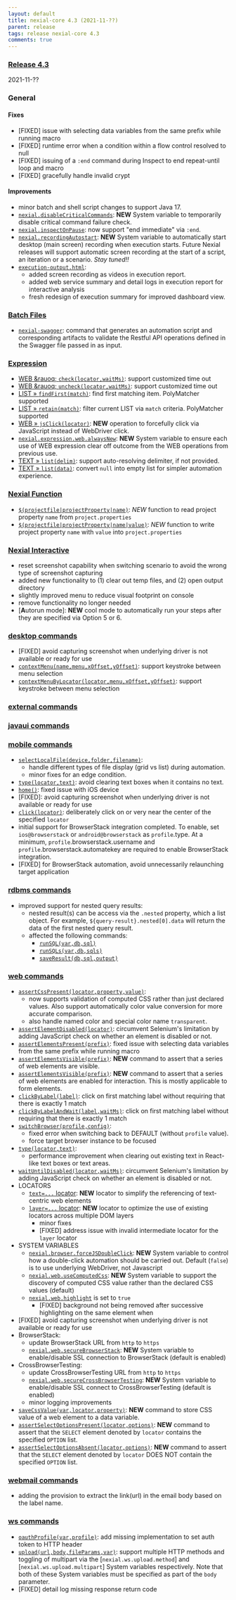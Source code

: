```yaml
---
layout: default
title: nexial-core 4.3 (2021-11-??)
parent: release
tags: release nexial-core 4.3
comments: true
---
```


### <a href="https://github.com/nexiality/nexial-core/releases/tag/nexial-core-v4.3_????" class="external-link" target="_nexial_link">Release 4.3</a>
2021-11-??


### General

#### Fixes
- [FIXED] issue with selecting data variables from the same prefix while running macro
- [FIXED] runtime error when a condition within a flow control resolved to null
- [FIXED] issuing of a `:end` command during Inspect to end repeat-until loop and macro
- [FIXED] gracefully handle invalid crypt

#### Improvements
- minor batch and shell script changes to support Java 17.
- [`nexial.disableCriticalCommands`](../systemvars/index.html#nexial.disableCriticalCommands): **NEW** System variable
  to temporarily disable critical command failure check.
- [`nexial.inspectOnPause`](../systemvars/index.html#nexial.inspectOnPause): now support "end immediate" via `:end`.
- [`nexial.recordingAutostart`](../systemvars/content.html#nexial.recordingAutoStart): **NEW** System variable to 
  automatically start desktop (main screen) recording when execution starts. Future Nexial releases will support 
  automatic screen recording at the start of a script, an iteration or a scenario. _Stay tuned!!_
- [`execution-output.html`](../userguide/UnderstandingProjectStructure.html#output):
  - added screen recording as videos in execution report.
  - added web service summary and detail logs in execution report for interactive analysis
  - fresh redesign of execution summary for improved dashboard view.


### [Batch Files](../userguide/BatchFiles)
- [`nexial-swagger`](../userguide/BatchFiles#nexial-swagger): command that generates an automation script and 
  corresponding artifacts to validate the Restful API operations defined in the Swagger file passed in as input.


### [Expression](../expression)
- [WEB &rauoq; `check(locator,waitMs)`](../expressions/WEBexpression#checklocatorwaitms): support customized time out
- [WEB &rauoq; `uncheck(locator,waitMs)`](../expressions/WEBexpression#unchecklocatorwaitms): support customized time out
- [LIST &raquo; `findFirst(match)`](../expressions/LISTexpression#findfirstmatch): find first matching item. 
  PolyMatcher supported
- [LIST &raquo; `retain(match)`](../expressions/LISTexpression#findfirstmatch): filter current LIST via `match` 
  criteria. PolyMatcher supported
- [WEB &raquo; `jsClick(locator)`](../expressions/WEBexpression#jsclicklocator): **NEW** operation to forcefully 
  click via JavaScript instead of WebDriver click.
- [`nexial.expression.web.alwaysNew`](../systemvars/index.html#nexial.expression.web.alwaysNew): **NEW** System 
  variable to ensure each use of WEB expression clear off outcome from the WEB operations from previous use.
- [TEXT &raquo; `list(delim)`](../expressions/TEXTexpression#listdelim): support auto-resolving delimiter, if not provided.
- [TEXT &raquo; `list(data)`](../expressions/TEXTexpression#listdelim): convert `null` into empty list for simpler 
  automation experience.


### [Nexial Function](../functions)
- [`$(projectfile|projectProperty|name)`](../functions/$(projectfile)#projectfileprojectpropertyname): *NEW* function 
  to read project property `name` from `project.properties`
- [`$(projectfile|projectProperty|name|value)`](../functions/$(projectfile)#projectfileprojectpropertynamevalue): *NEW* 
  function to write project property `name` with `value` into `project.properties`


### [Nexial Interactive](../interactive)
- reset screenshot capability when switching scenario to avoid the wrong type of screenshot capturing
- added new functionality to (1) clear out temp files, and (2) open output directory
- slightly improved menu to reduce visual footprint on console 
- remove functionality no longer needed
- [**A**utorun mode]: **NEW** cool mode to automatically run your steps after they are specified via Option 5 or 6.


### [desktop commands](../commands/desktop)
- [FIXED] avoid capturing screenshot when underlying driver is not available or ready for use
- [`contextMenu(name,menu,xOffset,yOffset)`](../commands/desktop/contextMenu(name,menu,xOffset,yOffset)): support 
  keystroke between menu selection
- [`contextMenuByLocator(locator,menu,xOffset,yOffset)`](../commands/desktop/contextMenuByLocator(locator,menu,xOffset,yOffset)): 
  support keystroke between menu selection


### [external commands](../commands/external)


### [javaui commands](../commands/javaui)


### [mobile commands](../commands/mobile)
- [`selectLocalFile(device,folder,filename)`](../commands/mobile/selectLocalFile(device,folder,filename)): 
  - handle different types of file display (grid vs list) during automation.
  - minor fixes for an edge condition.
- [`type(locator,text)`](../commands/mobile/type(locator,text)): avoid clearing text boxes when it contains no text.
- [`home()`](../commands/mobile/home()): fixed issue with iOS device
- [FIXED]: avoid capturing screenshot when underlying driver is not available or ready for use
- [`click(locator)`](../commands/mobile/click(locator)): deliberately click on or very near the center of the specified 
  `locator`
- initial support for BrowserStack integration completed. To enable, set `ios@browserstack` or `android@browserstack` 
  as `profile`.type. At a minimum, `profile`.browserstack.username and `profile`.browserstack.automatekey are required 
  to enable BrowserStack integration.  
- [FIXED] for BrowserStack automation, avoid unnecessarily relaunching target application


### [rdbms commands](../commands/rdbms)
- improved support for nested query results:
  - nested result(s) can be access via the `.nested` property, which a list object. For example, 
    `${query-result}.nested[0].data` will return the data of the first nested query result.
  - affected the following commands:
    - [`runSQL(var,db,sql)`](../commands/rdbms/runSQL(var,db,sql))
    - [`runSQLs(var,db,sqls)`](../commands/rdbms/runSQLs(var,db,sqls))
    - [`saveResult(db,sql,output)`](../commands/rdbms/saveResult(db,sql,output))


### [web commands](../commands/web)
- [`assertCssPresent(locator,property,value)`](../commands/web/assertCssPresent(locator,property,value)): 
  - now supports validation of computed CSS rather than just declared values. Also support automatically color value 
    conversion for more accurate comparison.
  - also handle named color and special color name `transparent`.
- [`assertElementDisabled(locator)`](../commands/web/assertElementDisabled(locator)): circumvent Selenium's limitation
  by adding JavaScript check on whether an element is disabled or not.
- [`assertElementsPresent(prefix)`](../commands/web/assertElementsPresent(prefix)): fixed issue with selecting data
  variables from the same prefix while running macro
- [`assertElementsVisible(prefix)`](../commands/web/assertElementsVisible(prefix)): **NEW** command to assert that a 
  series of web elements are visible.
- [`assertElementsVisible(prefix)`](../commands/web/assertElementsEnabled(prefix)): **NEW** command to assert that a 
  series of web elements are enabled for interaction. This is mostly applicable to form elements.
- [`clickByLabel(label)`](../commands/web/clickByLabel(label)): click on first matching label without requiring that
  there is exactly 1 match
- [`clickByLabelAndWait(label,waitMs)`](../commands/web/clickByLabelAndWait(label,waitMs)): click on first matching
  label without requiring that there is exactly 1 match
- [`switchBrowser(profile,config)`](../commands/web/switchBrowser(profile,config)): 
  - fixed error when switching back to DEFAULT (without `profile` value).
  - force target browser instance to be focused
- [`type(locator,text)`](../commands/web/type(locator,value)):
  - performance improvement when clearing out existing text in React-like text boxes or text areas.
- [`waitUntilDisabled(locator,waitMs)`](../commands/web/waitUntilDisabled(locator,waitMs)): circumvent Selenium's
  limitation by adding JavaScript check on whether an element is disabled or not.
- LOCATORS
  - [`text=...` locator](../commands/web/index#locators): **NEW** locator to simplify the referencing of text-centric 
    web elements
  - [`layer=...` locator](../commands/web/index#locators): **NEW** locator to optimize the use of existing locators 
    across multiple DOM layers
    - minor fixes
    - [FIXED] address issue with invalid intermediate locator for the `layer` locator
- SYSTEM VARIABLES
  - [`nexial.browser.forceJSDoubleClick`](../systemvars/index.html#nexial.browser.forceJSDoubleClick): **NEW** System
    variable to control how a double-click automation should be carried out. Default (`false`) is to use underlying
    WebDriver, not Javascript
  - [`nexial.web.useComputedCss`](../systemvars/index.html#nexial.web.useComputedCss): **NEW** System variable to 
    support the discovery of computed CSS value rather than the declared CSS values (default)
  - [`nexial.web.highlight`](../systemvars/index.html#nexial.web.highlight) is set to `true`
    - [FIXED] background not being removed after successive highlighting on the same element when
- [FIXED] avoid capturing screenshot when underlying driver is not available or ready for use
- BrowserStack:
  - update BrowserStack URL from `http` to `https`
  - [`nexial.web.secureBrowserStack`](../systemvars/index.html#nexial.web.secureBrowserStack): **NEW** System variable
    to enable/disable SSL connection to BrowserStack (default is enabled)
- CrossBrowserTesting:
  - update CrossBrowserTesting URL from `http` to `https`
  - [`nexial.web.secureCrossBrowserTesting`](../systemvars/index.html#nexial.web.secureCrossBrowserTesting): **NEW** 
    System variable to enable/disable SSL connect to CrossBrowserTesting (default is enabled)
  - minor logging improvements
- [`saveCssValue(var,locator,property)`](../commands/web/saveCssValue(var,locator,property)): **NEW** command to store
  CSS value of a web element to a data variable.
- [`assertSelectOptionsPresent(locator,options)`](../commands/web/assertSelectOptionsPresent(locator,options)): **NEW** 
  command to assert that the `SELECT` element denoted by `locator` contains the specified `OPTION` list.
- [`assertSelectOptionsAbsent(locator,options)`](../commands/web/assertSelectOptionsAbsent(locator,options)): **NEW**
  command to assert that the `SELECT` element denoted by `locator` DOES NOT contain the specified `OPTION` list.


### [webmail commands](../commands/webmail)
- adding the provision to extract the link(url) in the email body based on the label name.

### [ws commands](../commands/ws)
- [`oauthProfile(var,profile)`](../commands/ws/oauthProfile(var,profile)): add missing implementation to set auth 
  token to HTTP header
- [`upload(url,body,fileParams,var)`](../commands/ws/upload(url,body,fileParams,var)): support multiple HTTP methods and
  toggling of multipart via the [`nexial.ws.upload.method`] and [`nexial.ws.upload.multipart`] System variables 
  respectively. Note that both of these System variables must be specified as part of the `body` parameter.
- [FIXED] detail log missing response return code
